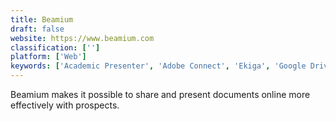 ```yaml
---
title: Beamium
draft: false 
website: https://www.beamium.com
classification: ['']
platform: ['Web']
keywords: ['Academic Presenter', 'Adobe Connect', 'Ekiga', 'Google Drive - Slides', 'Keynote', 'LibreOffice - Impress', 'Marp', 'OpenMeetings', 'PDF Presenter Console', 'Powerpoint', 'Powtoon', 'Prezi', 'Reveal.js', 'Sozi', 'TrueConf', 'Zoom', 'impress.js', 'join.me', 'pdfpc']
---
```

Beamium makes it possible to share and present documents online more effectively with prospects.